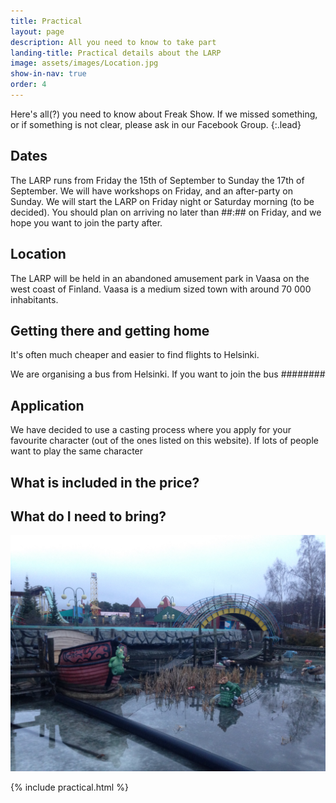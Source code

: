 ```yaml
---
title: Practical
layout: page
description: All you need to know to take part
landing-title: Practical details about the LARP
image: assets/images/Location.jpg
show-in-nav: true
order: 4
---
```






<div class="row">

<div class="6u 12u(small)" markdown="1">

Here's all(?) you need to know about Freak Show. If we missed something, or if something is not clear, please ask in our Facebook Group.
{:.lead}

## Dates


The LARP runs from Friday the 15th of September to Sunday the 17th of September. We will have workshops on Friday, and an after-party on Sunday. We will start the LARP on Friday night or Saturday morning (to be decided). You should plan on arriving no later than ##:## on Friday, and we hope you want to join the party after.

## Location

The LARP will be held in an abandoned amusement park in Vaasa on the west coast of Finland. Vaasa is a medium sized town with around 70 000 inhabitants.



## Getting there and getting home

It's often much cheaper and easier to find flights to Helsinki.

We are organising a bus from Helsinki. If you want to join the bus ########

## Application

We have decided to use a casting process where you apply for your favourite character (out of the ones listed on this website). If lots of people want to play the same character



## What is included in the price?

## What do I need to bring?






</div>


<div class="6u 12u(small)">

<img src="assets/images/Location2.jpg" class="image fit" alt="Picture of location"/>

{% include practical.html %}

</div>

</div>
